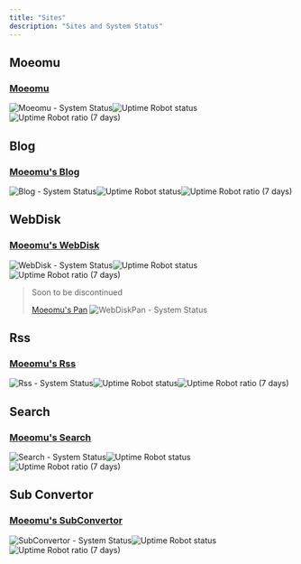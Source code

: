 ```yaml
---
title: "Sites"
description: "Sites and System Status"
---
```


## Moeomu

### [Moeomu](https://www.moeomu.com)

![Moeomu - System Status](https://img.shields.io/website?down_color=lightgrey&down_message=offline&up_color=blue&up_message=online&url=https%3A%2F%2Fwww.moeomu.com)![Uptime Robot status](https://img.shields.io/uptimerobot/status/m791265080-50bbdd4c02c0f12e18ec00ac)![Uptime Robot ratio (7 days)](https://img.shields.io/uptimerobot/ratio/7/m791265080-50bbdd4c02c0f12e18ec00ac)

## Blog

### [Moeomu's Blog](https://blog.moeomu.com)

![Blog - System Status](https://img.shields.io/website?down_color=lightgrey&down_message=offline&up_color=blue&up_message=online&url=https%3A%2F%2Fblog.moeomu.com%2F)![Uptime Robot status](https://img.shields.io/uptimerobot/status/m791265062-a93099c1063b38419d75adc2)![Uptime Robot ratio (7 days)](https://img.shields.io/uptimerobot/ratio/7/m791265062-a93099c1063b38419d75adc2)

## WebDisk

### [Moeomu's WebDisk](https://disk.moeomu.com)

![WebDisk - System Status](https://img.shields.io/website?down_color=lightgrey&down_message=offline&up_color=blue&up_message=online&url=https%3A%2F%2Fdisk.moeomu.com%2F)![Uptime Robot status](https://img.shields.io/uptimerobot/status/m791265058-644efdfcfec3621edf39d0de)![Uptime Robot ratio (7 days)](https://img.shields.io/uptimerobot/ratio/7/m791265058-644efdfcfec3621edf39d0de)

> Soon to be discontinued
>
> [Moeomu's Pan](https://pan.moeomu.com)
> ![WebDiskPan - System Status](https://img.shields.io/website?down_color=lightgrey&down_message=offline&up_color=blue&up_message=online&url=https%3A%2F%2Fpan.moeomu.com%2F)

## Rss

### [Moeomu's Rss](https://rss.moeomu.com)

![Rss - System Status](https://img.shields.io/website?down_color=lightgrey&down_message=offline&up_color=blue&up_message=online&url=https%3A%2F%2Frss.moeomu.com%2F)![Uptime Robot status](https://img.shields.io/uptimerobot/status/m791265077-34a62ae096f82563fe29ebb9)![Uptime Robot ratio (7 days)](https://img.shields.io/uptimerobot/ratio/7/m791265077-34a62ae096f82563fe29ebb9)

## Search

### [Moeomu's Search](https://s.moeomu.com)

![Search - System Status](https://img.shields.io/website?down_color=lightgrey&down_message=offline&up_color=blue&up_message=online&url=https%3A%2F%2Fs.moeomu.com%2F)![Uptime Robot status](https://img.shields.io/uptimerobot/status/m790883210-d3d1b3a3fd516b38fdbaace2)![Uptime Robot ratio (7 days)](https://img.shields.io/uptimerobot/ratio/7/m790883210-d3d1b3a3fd516b38fdbaace2)

## Sub Convertor

### [Moeomu's SubConvertor](https://sub.moeomu.com)

![SubConvertor - System Status](https://img.shields.io/website?down_color=lightgrey&down_message=offline&up_color=blue&up_message=online&url=https%3A%2F%2Fsub.moeomu.com)![Uptime Robot status](https://img.shields.io/uptimerobot/status/m791265071-da9f03434b2c9aac45439348)![Uptime Robot ratio (7 days)](https://img.shields.io/uptimerobot/ratio/7/m791265071-da9f03434b2c9aac45439348)
